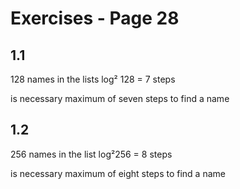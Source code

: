 # Exercises - Page 28

## 1.1 
128 names in the lists
log² 128 = 7 steps

is necessary maximum of seven steps to find a name

## 1.2
256 names in the list
log²256 = 8 steps

is necessary maximum of eight steps to find a name